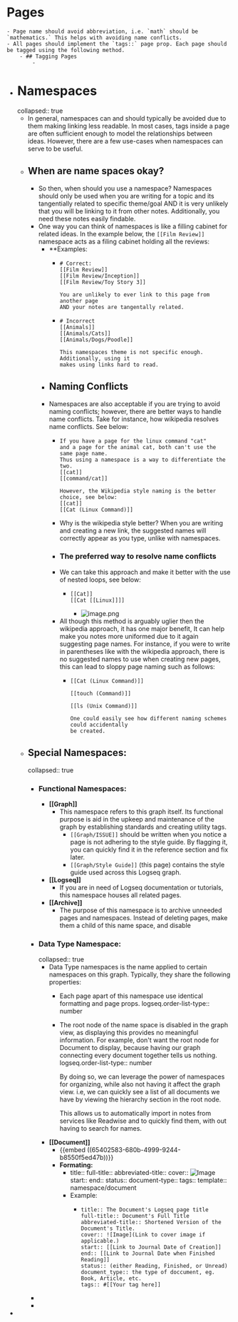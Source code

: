 # Pages
	- Page name should avoid abbreviation, i.e. `math` should be `mathematics.` This helps with avoiding name conflicts.
	- All pages should implement the `tags::` page prop. Each page should be tagged using the following method.
		- ## Tagging Pages
			-
- # Namespaces
  collapsed:: true
	- In general, namespaces can and should typically be avoided due to them making linking less readable. In most cases, tags inside a page are often sufficient enough to model the relationships between ideas. However, there are a few use-cases when namespaces can serve to be useful.
	- ## When are name spaces okay?
		- So then, when should you use a namespace? Namespaces should only be used when you are writing for a topic and its tangentially related to specific theme/goal AND it is very unlikely that you will be linking to it from other notes. Additionally, you need these notes easily findable.
		- One way you can think of namespaces is like a filling cabinet for related ideas. In the example below, the `[[Film Review]]` namespace acts as a filing cabinet holding all the reviews:
			- **Examples:
				- ```
				  # Correct:
				  [[Film Review]]
				  [[Film Review/Inception]]
				  [[Film Review/Toy Story 3]]
				  
				  You are unlikely to ever link to this page from another page
				  AND your notes are tangentally related.
				  ```
				- ```
				  # Incorrect
				  [[Animals]]
				  [[Animals/Cats]]
				  [[Animals/Dogs/Poodle]]
				  
				  This namespaces theme is not specific enough. Additionally, using it
				  makes using links hard to read.
				  ```
			- ## Naming Conflicts
			- Namespaces are also acceptable if you are trying to avoid naming conflicts; however, there are better ways to handle name conflicts. Take for instance, how wikipedia resolves name conflicts. See below:
				- ```
				  If you have a page for the linux command "cat"
				  and a page for the animal cat, both can't use the same page name.
				  Thus using a namespace is a way to differentiate the two.
				  [[cat]]
				  [[command/cat]]
				  
				  However, the Wikipedia style naming is the better choice, see below:
				  [[cat]]
				  [[Cat (Linux Command)]]
				  ```
				- Why is the wikipedia style better? When you are writing and creating a new link, the suggested names will correctly appear as you type, unlike with namespaces.
				- ### The preferred way  to resolve name conflicts
				- We can take this approach and make it better with the use of nested loops, see below:
					- ```
					  [[Cat]]
					  [[Cat [[Linux]]]]
					  ```
						- ![image.png](../assets/image_1698715103386_0.png)
				- All though this method is arguably uglier then the wikipedia approach, it has one major benefit, It can help make you notes more uniformed due to it  again suggesting  page names. For instance, if you were to write in parentheses like with the wikipedia approach, there is no suggested names to use when creating new pages, this can lead to sloppy page naming such as follows:
					- ```
					  [[Cat (Linux Command)]]
					  
					  [[touch (Command)]]
					  
					  [[ls (Unix Command)]]
					  
					  One could easily see how different naming schemes could accidentally
					  be created.
					  ```
	- ## Special Namespaces:
	  collapsed:: true
		- ###  Functional Namespaces:
			- **[[Graph]]**
				- This namespace refers to this graph itself. Its functional purpose is aid in the upkeep and maintenance of the graph by establishing standards and creating utility tags.
					- `[[Graph/ISSUE]]` should be written when you notice a page is not adhering to the style guide. By flagging it, you can quickly find it in the reference section and fix later.
					- ` [[Graph/Style Guide]] ` (this page) contains the style guide used across this Logseq graph.
			- **[[Logseq]]**
				- If you are in need of Logseq documentation or tutorials, this namespace houses all related pages.
			- **[[Archive]]**
				- The purpose of this namespace is to archive unneeded pages and namespaces. Instead of deleting pages, make them a child of this name space, and disable
		- ### Data Type Namespace:
		  collapsed:: true
			- Data Type namespaces is the name applied to certain namespaces on this graph. Typically, they share the following properties:
				- Each page apart of this namespace use identical formatting and page props.
				  logseq.order-list-type:: number
				- The root node of the name space is disabled in the graph view, as displaying this provides no meaningful information. For example, don't want the root node for Document to display, because having our graph connecting every document together tells us nothing. 
				  logseq.order-list-type:: number
				  
				  By doing so, we can leverage the power of namespaces for organizing, while also not having  it affect the graph view.  i.e, we can quickly see a list of all documents we have by viewing the hierarchy section in the root node. 
				  
				  This allows us to automatically import in notes from services like Readwise and to quickly find them, with out having to search for names.
			- **[[Document]]**
				- {{embed ((65402583-680b-4999-9244-b8550f5ed47b))}}
				- **Formating:**
					- title::
					  full-title::
					  abbreviated-title::
					  cover:: ![Image]()
					  start::
					  end::
					  status::
					  document-type::
					  tags::
					  template:: namespace/document
					- Example:
						- ```
						  title:: The Document's Logseq page title
						  full-title:: Document's Full Title
						  abbreviated-title:: Shortened Version of the Document's Title.
						  cover:: ![Image](Link to cover image if applicable.)
						  start:: [[Link to Journal Date of Creation]]
						  end:: [[Link to Journal Date when Finished Reading]]
						  status:: (either Reading, Finished, or Unread)
						  document_type:: the type of doccument, eg. Book, Article, etc.
						  tags:: #[[Your tag here]]
						  ```
		-
		-
-